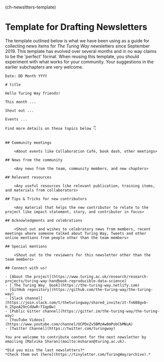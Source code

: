 (ch-newsltters-template)
# Template for Drafting Newsletters

The template outlined below is what we have been using as a guide for collecting news items for _The Turing Way_ newsletters since September 2019.
This template has evolved over several months and in no way claims to be the 'perfect' format.
When reusing this template, you should experiment with what works for your community.
Your suggestions in the earlier subchapters are very welcome.

```
Date: DD Month YYYY

# title

Hello Turing Way friends!

This month ...

Shout out ...

Events ...

Find more details on these topics below 👇


## Community meetings

    <About events like Collaboration Café, book dash, other meetings>

## News from the community

    <Any news from the team, community members, and new chapters>

## Relevant resources

    <Any useful resources like relevant publication, training items, and materials from collaborators>

## Tips & Tricks for new contributors

    <Any material that helps the new contributor to relate to the project like impact statement, story, and contributor in focus>

## Acknowledgments and celebrations

    <Shout out and wishes to celebratory news from members, recent meetings where someone talked about Turing Way, Tweets and other online mentions from people other than the team members>

## Special mentions

    <Shout out to the reviewers for this newsletter other than the team members>

## Connect with us!

- [About the project](https://www.turing.ac.uk/research/research-projects/turing-way-handbook-reproducible-data-science)
- [_The Turing Way_ book](https://the-turing-way.netlify.com)
- [GitHub repository](https://github.com/the-turing-way/the-turing-way)
- [Slack channel](https://join.slack.com/t/theturingway/shared_invite/zt-fn608gvb-h_ZSpoA29cCdUwR~TIqpBw)
- [Public Gitter channel](https://gitter.im/the-turing-way/the-turing-way)
- [YouTube Videos](https://www.youtube.com/channel/UCPDxZv5BMzAw0mPobCbMNuA)
- [Twitter Channel](https://twitter.com/turingway)

You are welcome to contribute content for the next newsletter by
emailing [Malvika Sharan](mailto:msharan@turing.ac.uk).

*Did you miss the last newsletters?*
*Check them out [here](https://tinyletter.com/TuringWay/archive).*
```
